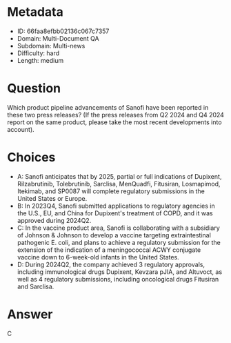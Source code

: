 # Metadata

- ID: 66faa8efbb02136c067c7357
- Domain: Multi-Document QA
- Subdomain: Multi-news
- Difficulty: hard
- Length: medium

# Question

Which product pipeline advancements of Sanofi have been reported in these two press releases? (If the press releases from Q2 2024 and Q4 2024 report on the same product, please take the most recent developments into account).

# Choices

- A: Sanofi anticipates that by 2025, partial or full indications of Dupixent, Rilzabrutinib, Tolebrutinib, Sarclisa, MenQuadfi, Fitusiran, Losmapimod, Itekimab, and SP0087 will complete regulatory submissions in the United States or Europe.
- B: In 2023Q4, Sanofi submitted applications to regulatory agencies in the U.S., EU, and China for Dupixent's treatment of COPD, and it was approved during 2024Q2.
- C: In the vaccine product area, Sanofi is collaborating with a subsidiary of Johnson & Johnson to develop a vaccine targeting extraintestinal pathogenic E. coli, and plans to achieve a regulatory submission for the extension of the indication of a meningococcal ACWY conjugate vaccine down to 6-week-old infants in the United States.
- D: During 2024Q2, the company achieved 3 regulatory approvals, including immunological drugs Dupixent, Kevzara pJIA, and Altuvoct, as well as 4 regulatory submissions, including oncological drugs Fitusiran and Sarclisa.

# Answer

C

